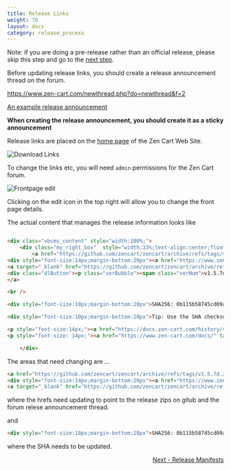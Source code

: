 ```yaml
---
title: Release Links
weight: 70
layout: docs
category: release_process
---
```


Note: if you are doing a pre-release rather than an official release, please skip this step and go to the [next step](#next). 

Before updating release links, you should create a release announcement thread on the forum.

https://www.zen-cart.com/newthread.php?do=newthread&f=2

[An example release announcement](https://www.zen-cart.com/showthread.php?228675-Zen-Cart-v1-5-7d-released!)

**When creating the release announcement, you should create it as a sticky announcement**

Release links are placed on the [home page](https://www.zen-cart.com) of the Zen Cart Web Site.

![ Download Links](/images/download_links.png)

To change the links etc, you will need `admin` permissions for the Zen Cart forum.

![ Frontpage edit](/images/frontpage_edit.png)

Clicking on the edit icon in the top right will allow you to change the front page details.

The actual content that manages the release information looks like 

```html

<div class="vbcms_content" style="width:100%;">
    <div class="my_right_box"  style="width:33%;text-align:center;float:right;">
        <a href="https://github.com/zencart/zencart/archive/refs/tags/v1.5.7d.zip" target="_blank"><img src="/images/styles/zencart/style/ZC-in-the-box.jpg"></a>
<div style="font-size:14px;margin-bottom:20px"><a href="https://www.zen-cart.com/showthread.php?228675-Zen-Cart-v1-5-7d-released!!">v1.5.7d Release Announcement</a></div>
<a target="_blank" href="https://github.com/zencart/zencart/archive/refs/tags/v1.5.7d.zip" style="display:block">
<div class="dlButton"><p class="verBubble"><span class="verNum">v1.5.7d</span></p> Download Zip File</div>
</a>

<br />

<div style="font-size:10px;margin-bottom:20px">SHA256: 0b115b58745cd09a0e4ae2795df437f051552d453ff9d0d9f333d96685836294</div>

<div style="font-size:10px;margin-bottom:20px">Tip: Use the SHA checksum shown to <a href="https://docs.zen-cart.com/user/installing/validate_sha/" target="_blank">verify file integrity</a></div>

<p style="font-size:14px;"><a href="https://docs.zen-cart.com/history/v15x/" target="_blank">Click here to download older versions</a></p>
<p style="font-size: 14px;"><a href="https://www.zen-cart.com/docs/" target="_blank">Implementation Guide</a></p>

    </div>
```

The areas that need changing are ...

```html
<a href="https://github.com/zencart/zencart/archive/refs/tags/v1.5.7d.zip" target="_blank"><img src="/images/styles/zencart/style/ZC-in-the-box.jpg"></a>
<div style="font-size:14px;margin-bottom:20px"><a href="https://www.zen-cart.com/showthread.php?228675-Zen-Cart-v1-5-7d-released!!">v1.5.7d Release Announcement</a></div>
<a target="_blank" href="https://github.com/zencart/zencart/archive/refs/tags/v1.5.7d.zip" style="display:block">
```

where the hrefs need updating to point to the release zips on gitub and the forum relese announcement thread.

and 

```html
<div style="font-size:10px;margin-bottom:20px">SHA256: 0b115b58745cd09a0e4ae2795df437f051552d453ff9d0d9f333d96685836294</div>
```

where the SHA needs to be updated.


<div style="text-align:right;" id="next">
   <a class="btn btn-lg btn-primary mr-3 mb-4" href="/dev/release_process/manifest/">
        Next - Release Manifests<i class="fas fa-arrow-alt-circle-right ml-2"></i>
   </a>
</div>
